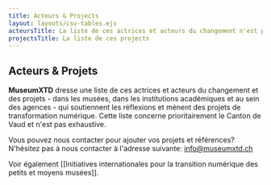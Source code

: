 ```yaml
---
title: Acteurs & Projects
layout: layouts/csv-tables.ejs
acteursTitle: La liste de ces actrices et acteurs du changement n'est pas exhaustive. Vous pouvez nous contacter pour ajouter vos projets et références.
projectsTitle: La liste de ces projects
---
```


## Acteurs & Projets
**MuseumXTD** dresse une liste de ces actrices et acteurs du changement et des projets - dans les musées, dans les institutions académiques et au sein des agences - qui soutiennent les réflexions et mènent des projets de transformation numérique. Cette liste concerne prioritairement le Canton de Vaud et n'est pas exhaustive.

Vous pouvez nous contacter pour ajouter vos projets et références? N'hésitez pas à nous contacter à l'adresse suivante: [info@museumxtd.ch](mailto:info@museumxtd.ch)

Voir également [[Initiatives internationales pour la transition numérique des petits et moyens musées]]. 


